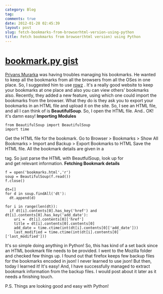 ```yaml
---
category: Blog
tag: 
comments: true
date: 2012-01-28 02:45:39
layout: post
slug: fetch-bookmarks-from-browserhtml-version-using-python
title: Fetch bookmarks from browser(html version) using Python
---
```




# [bookmark.py gist](https://gist.github.com/1690395)


[Priyans Murarka](http://twitter.com/priyansm) was having troubles managing his bookmarks. He wanted to keep all the bookmarks from all the browsers from all the OSes in one place. So, I suggested him to use [rowz](http://rowz.in/) . It's a really good website to keep your bookmarks at one place and also you can view others' bookmarks also. Recently, they added a new feature, using which one could import the bookmarks from the browser. What they do is they ask you to export your bookmarks in an HTML file and upload it on the site. So, I see an HTML file, and all I can think of is **BeautifulSoup**. So, I open the HTML file. And.. OK! it's damn easy!
**Importing Modules**

    
    from BeautifulSoup import BeautifulSoup
    import time




<!-- more -->



Get the HTML file for the bookmark.
Go to Browser > Bookmarks > Show All Bookmarks > Import and Backup > Export Bookmarks to HTML
Save the HTML file.
All the bookmark details are given in a <dt> tag. So just parse the HTML with BeautfulSoup, look up for <dt> and get relevant information.
**Fetching Bookmark details**

    
    f = open('bookmarks.html','r')
    soup = BeautifulSoup(f.read())
    f.close()
    
    dt=[]
    for d in soup.findAll('dt'):
      dt.append(d)
    
    for i in range(len(dt)):
      if dt[i].contents[0].has_key('href') and dt[i].contents[0].has_key('add_date'):
        uri =  dt[i].contents[0]['href']
        title = dt[i].contents[0].contents[0]
        add_date = time.ctime(int(dt[i].contents[0]['add_date']))
        last_modified = time.ctime(int(dt[i].contents[0]['last_modified']))




It's so simple doing anything in Python!
So, this has kind of a set back since an HTML bookmark file needs to be provided. I went to the Mozilla folder and checked few things up. I found out that firefox keeps few backup files for the bookmarks encoded in json! I never learned to use json! But then, today I learned it! It's easy! And, I have successfully managed to extract bookmark information from the backup files. I would post about it later as it needs a finishing touch.

P.S. Things are looking good and easy with Python!
